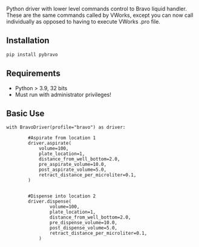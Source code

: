 Python driver with lower level commands control to Bravo liquid handler. These are the same commands called by VWorks, except you can now call individually as opposed to having to execute VWorks .pro file.

## Installation

```bash
pip install pybravo
```

## Requirements

- Python > 3.9, 32 bits
- Must run with administrator privileges!

## Basic Use

```
with BravoDriver(profile="bravo") as driver:

        #Aspirate from location 1
        driver.aspirate(
            volume=100,
            plate_location=1,
            distance_from_well_bottom=2.0,
            pre_aspirate_volume=10.0,
            post_aspirate_volume=5.0,
            retract_distance_per_microliter=0.1,
        )

        
        #Dispense into location 2 
        driver.dispense(
                volume=100,
                plate_location=1,
                distance_from_well_bottom=2.0,
                pre_dispense_volume=10.0,
                post_dispense_volume=5.0,
                retract_distance_per_microliter=0.1,
            )

```
